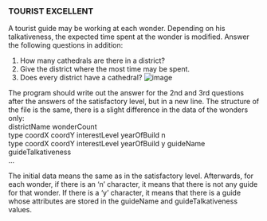 ### TOURIST EXCELLENT
A tourist guide may be working at each wonder. Depending on his talkativeness, the expected time spent at the wonder is modified. 
Answer the following questions in addition: 
1. How many cathedrals are there in a district? 
2. Give the district where the most time may be spent. 
3. Does every district have a cathedral?
![image](https://github.com/user-attachments/assets/811c7a69-922d-4c6d-9873-6c9935fba2dd)

The program should write out the answer for the 2nd and 3rd questions after the answers of the satisfactory level, but in a new line. The structure of the file is the same, there is a slight difference in the data of the wonders only:
<br>districtName wonderCount 
<br>type coordX coordY interestLevel yearOfBuild n 
<br>type coordX coordY interestLevel yearOfBuild y guideName guideTalkativeness 
<br>…

The initial data means the same as in the satisfactory level. Afterwards, for each wonder, if there is an ‘n’ character, it means that there is not any guide for that wonder. If there is a ‘y’ character, it means that there is a guide whose attributes are stored in the guideName and guideTalkativeness values.

